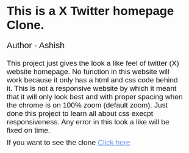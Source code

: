 <!DOCTYPE html>
<html lang="en">

<head>
    <meta charset="UTF-8">
    <meta name="viewport" content="width=device-width, initial-scale=1.0">
    <title>Document</title>
    <style>
        * {
            padding: 0;
            margin: 0;
            margin: auto;
            font-family: Arial, Helvetica, sans-serif;
        }
    </style>
</head>

<body>
    <div class="all">
        <p style="font-size: 2rem; font-weight: bold; margin-top: 10px;
    margin-bottom: 3px; margin-left: 20px;
    margin-right: 20px;">This is a X Twitter homepage Clone.</p>
        <p style="font-size: 1.4rem; margin-left: 20px;
    margin-right: 20px;">Author - Ashish</p>
        <p style="font-size: 1.2rem; margin-top: 10px; margin-bottom: 10px; margin-left: 20px;
    margin-right: 20px;">This project just gives the look a like feel of twitter (X) website homepage. No function in this
            website will work because it only has a html and css code behind it. This is not a responsive website by
            which it meant that it will only look best and with proper spacing when the chrome is on 100% zoom (default
            zoom). Just done this project to learn all about css execpt responsiveness. Any error in this look a like
            will be fixed on time.</p>
        <P style="font-size: 1.2rem; margin-top: 10px; margin-bottom: 10px; margin-left: 20px;
        margin-right: 20px;">If you want to see the clone <a href="https://ashish6113.github.io/X-Twitter-Landing-Page-Clone/" style=" color: cornflowerblue;">Click here</a> </P>
    </div>
</body>

</html>